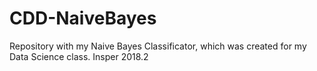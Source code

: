 # CDD-NaiveBayes
Repository with my Naive Bayes Classificator, which was created for my Data Science class. Insper 2018.2
